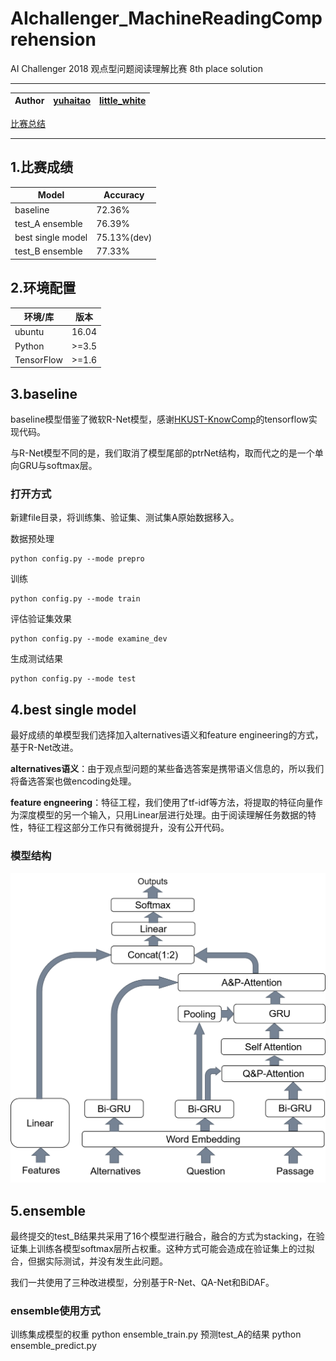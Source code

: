 # AIchallenger_MachineReadingComprehension
AI Challenger 2018 观点型问题阅读理解比赛 8th place solution

****

|Author|[yuhaitao](https://github.com/yuhaitao1994)|[little_white](https://github.com/faverous)|
|---|---|---

[比赛总结]()
****

## 1.比赛成绩
|Model|Accuracy|
|---|---
|baseline|72.36%
|test_A ensemble|76.39%
|best single model|75.13%(dev)
|test_B ensemble|77.33%


## 2.环境配置

|环境/库|版本|
|---|---
|ubuntu|16.04
|Python|>=3.5
|TensorFlow|>=1.6

## 3.baseline

baseline模型借鉴了微软R-Net模型，感谢[HKUST-KnowComp](https://github.com/HKUST-KnowComp/R-Net)的tensorflow实现代码。

与R-Net模型不同的是，我们取消了模型尾部的ptrNet结构，取而代之的是一个单向GRU与softmax层。

### 打开方式

新建file目录，将训练集、验证集、测试集A原始数据移入。

数据预处理

    python config.py --mode prepro

训练

    python config.py --mode train 

评估验证集效果

    python config.py --mode examine_dev

生成测试结果

    python config.py --mode test


## 4.best single model

最好成绩的单模型我们选择加入alternatives语义和feature engineering的方式，基于R-Net改进。

**alternatives语义**：由于观点型问题的某些备选答案是携带语义信息的，所以我们将备选答案也做encoding处理。

**feature engneering**：特征工程，我们使用了tf-idf等方法，将提取的特征向量作为深度模型的另一个输入，只用Linear层进行处理。由于阅读理解任务数据的特性，特征工程这部分工作只有微弱提升，没有公开代码。

### 模型结构
![best single model](/pics/model.png)

## 5.ensemble

最终提交的test_B结果共采用了16个模型进行融合，融合的方式为stacking，在验证集上训练各模型softmax层所占权重。这种方式可能会造成在验证集上的过拟合，但据实际测试，并没有发生此问题。

我们一共使用了三种改进模型，分别基于R-Net、QA-Net和BiDAF。

### ensemble使用方式

训练集成模型的权重
    python ensemble_train.py 
预测test_A的结果
    python ensemble_predict.py
